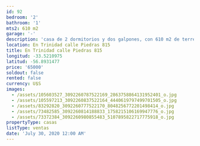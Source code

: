 ```yaml
---
id: 92
bedroom: '2'
bathroom: '1'
mts2: 610 m2
garage: '-'
description: 'casa de 2 dormitorios y dos galpones, con 610 m2 de terreno ideal refacción.'
location: En Trinidad calle Piedras 815
title: En Trinidad calle Piedras 815
longitud: -33.5210975
latitud: -56.8931477
price: '65000'
soldout: false
rented: false
currency: U$S
images:
  - /assets/105603527_3092260787522169_2863758864131952401_o.jpg
  - /assets/105597213_3092260837522164_4440619797499701505_o.jpg
  - /assets/83292820_3092260777522170_8048256772201498414_o.jpg
  - /assets/73482585_3092260814188833_1758215106169947776_o.jpg
  - /assets/73372384_3092260980855483_5107895822717775918_o.jpg
propertyType: casas
listType: ventas
date: 'July 30, 2020 12:00 AM'
---
```


